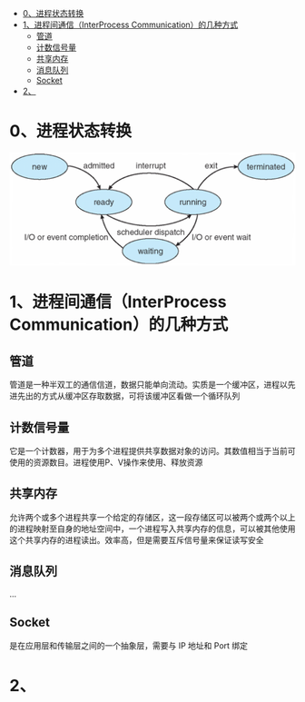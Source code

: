 - [0、进程状态转换](#0进程状态转换)
- [1、进程间通信（InterProcess Communication）的几种方式](#1进程间通信interprocess-communication的几种方式)
  - [管道](#管道)
  - [计数信号量](#计数信号量)
  - [共享内存](#共享内存)
  - [消息队列](#消息队列)
  - [Socket](#socket)
- [2、](#2)
# 0、进程状态转换
![avatar](./markdown-pics/进程状态转换图.png)

# 1、进程间通信（InterProcess Communication）的几种方式
## 管道
管道是一种半双工的通信信道，数据只能单向流动。实质是一个缓冲区，进程以先进先出的方式从缓冲区存取数据，可将该缓冲区看做一个循环队列

## 计数信号量
它是一个计数器，用于为多个进程提供共享数据对象的访问。其数值相当于当前可使用的资源数目。进程使用P、V操作来使用、释放资源

## 共享内存
允许两个或多个进程共享一个给定的存储区，这一段存储区可以被两个或两个以上的进程映射至自身的地址空间中，一个进程写入共享内存的信息，可以被其他使用这个共享内存的进程读出。效率高，但是需要互斥信号量来保证读写安全

## 消息队列
...

## Socket
是在应用层和传输层之间的一个抽象层，需要与 IP 地址和 Port 绑定

# 2、
